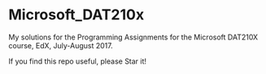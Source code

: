 # Microsoft_DAT210x

My solutions for the Programming Assignments for the Microsoft DAT210X course, EdX, July-August 2017.

If you find this repo useful, please Star it!
